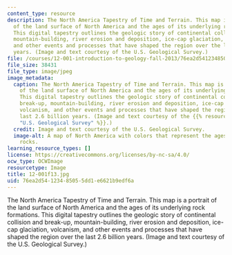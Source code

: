 ```yaml
---
content_type: resource
description: The North America Tapestry of Time and Terrain. This map is a portrait
  of the land surface of North America and the ages of its underlying rock formations.
  This digital tapestry outlines the geologic story of continental collision and break-up,
  mountain-building, river erosion and deposition, ice-cap glaciation, volcanism,
  and other events and processes that have shaped the region over the last 2.6 billion
  years. (Image and text courtesy of the U.S. Geological Survey.)
file: /courses/12-001-introduction-to-geology-fall-2013/76ea2d54123485055dd1e6621b9edf6a_12-001f13.jpg
file_size: 38431
file_type: image/jpeg
image_metadata:
  caption: The North America Tapestry of Time and Terrain. This map is a portrait
    of the land surface of North America and the ages of its underlying rock formations.
    This digital tapestry outlines the geologic story of continental collision and
    break-up, mountain-building, river erosion and deposition, ice-cap glaciation,
    volcanism, and other events and processes that have shaped the region over the
    last 2.6 billion years. (Image and text courtesy of the {{% resource_link "2a1f0dc3-4183-4737-813f-392bf274c116"
    "U.S. Geological Survey" %}}.)
  credit: Image and text courtesy of the U.S. Geological Survey.
  image-alt: A map of North America with colors that represent the ages of the underlying
    rocks.
learning_resource_types: []
license: https://creativecommons.org/licenses/by-nc-sa/4.0/
ocw_type: OCWImage
resourcetype: Image
title: 12-001f13.jpg
uid: 76ea2d54-1234-8505-5dd1-e6621b9edf6a
---
```

The North America Tapestry of Time and Terrain. This map is a portrait of the land surface of North America and the ages of its underlying rock formations. This digital tapestry outlines the geologic story of continental collision and break-up, mountain-building, river erosion and deposition, ice-cap glaciation, volcanism, and other events and processes that have shaped the region over the last 2.6 billion years. (Image and text courtesy of the U.S. Geological Survey.)